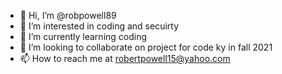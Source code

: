 - 👋 Hi, I’m @robpowell89
- 👀 I’m interested in coding and secuirty
- 🌱 I’m currently learning coding
- 💞️ I’m looking to collaborate on project for code ky in fall 2021
- 📫 How to reach me at robertpowell15@yahoo.com

<!---
robpowell89/robpowell89 is a ✨ special ✨ repository because its `README.md` (this file) appears on your GitHub profile.
You can click the Preview link to take a look at your changes.
--->
